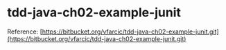 # tdd-java-ch02-example-junit

Reference: [https://bitbucket.org/vfarcic/tdd-java-ch02-example-junit.git](https://bitbucket.org/vfarcic/tdd-java-ch02-example-junit.git)
